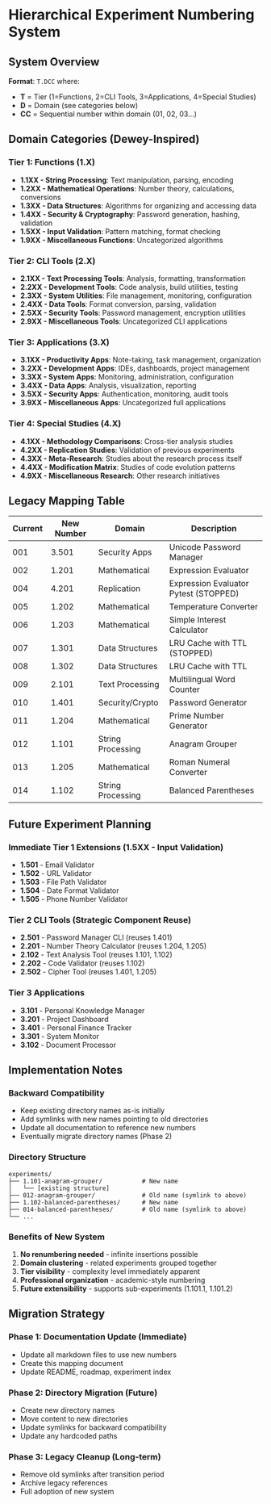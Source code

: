 # Hierarchical Experiment Numbering System

## System Overview

**Format**: `T.DCC` where:
- **T** = Tier (1=Functions, 2=CLI Tools, 3=Applications, 4=Special Studies)
- **D** = Domain (see categories below)
- **CC** = Sequential number within domain (01, 02, 03...)

## Domain Categories (Dewey-Inspired)

### Tier 1: Functions (1.X)
- **1.1XX - String Processing**: Text manipulation, parsing, encoding
- **1.2XX - Mathematical Operations**: Number theory, calculations, conversions
- **1.3XX - Data Structures**: Algorithms for organizing and accessing data
- **1.4XX - Security & Cryptography**: Password generation, hashing, validation
- **1.5XX - Input Validation**: Pattern matching, format checking
- **1.9XX - Miscellaneous Functions**: Uncategorized algorithms

### Tier 2: CLI Tools (2.X)
- **2.1XX - Text Processing Tools**: Analysis, formatting, transformation
- **2.2XX - Development Tools**: Code analysis, build utilities, testing
- **2.3XX - System Utilities**: File management, monitoring, configuration
- **2.4XX - Data Tools**: Format conversion, parsing, validation
- **2.5XX - Security Tools**: Password management, encryption utilities
- **2.9XX - Miscellaneous Tools**: Uncategorized CLI applications

### Tier 3: Applications (3.X)
- **3.1XX - Productivity Apps**: Note-taking, task management, organization
- **3.2XX - Development Apps**: IDEs, dashboards, project management
- **3.3XX - System Apps**: Monitoring, administration, configuration
- **3.4XX - Data Apps**: Analysis, visualization, reporting
- **3.5XX - Security Apps**: Authentication, monitoring, audit tools
- **3.9XX - Miscellaneous Apps**: Uncategorized full applications

### Tier 4: Special Studies (4.X)
- **4.1XX - Methodology Comparisons**: Cross-tier analysis studies
- **4.2XX - Replication Studies**: Validation of previous experiments
- **4.3XX - Meta-Research**: Studies about the research process itself
- **4.4XX - Modification Matrix**: Studies of code evolution patterns
- **4.9XX - Miscellaneous Research**: Other research initiatives

## Legacy Mapping Table

| Current | New Number | Domain | Description |
|---------|------------|---------|-------------|
| 001 | 3.501 | Security Apps | Unicode Password Manager |
| 002 | 1.201 | Mathematical | Expression Evaluator |
| 004 | 4.201 | Replication | Expression Evaluator Pytest (STOPPED) |
| 005 | 1.202 | Mathematical | Temperature Converter |
| 006 | 1.203 | Mathematical | Simple Interest Calculator |
| 007 | 1.301 | Data Structures | LRU Cache with TTL (STOPPED) |
| 008 | 1.302 | Data Structures | LRU Cache with TTL |
| 009 | 2.101 | Text Processing | Multilingual Word Counter |
| 010 | 1.401 | Security/Crypto | Password Generator |
| 011 | 1.204 | Mathematical | Prime Number Generator |
| 012 | 1.101 | String Processing | Anagram Grouper |
| 013 | 1.205 | Mathematical | Roman Numeral Converter |
| 014 | 1.102 | String Processing | Balanced Parentheses |

## Future Experiment Planning

### Immediate Tier 1 Extensions (1.5XX - Input Validation)
- **1.501** - Email Validator
- **1.502** - URL Validator
- **1.503** - File Path Validator
- **1.504** - Date Format Validator
- **1.505** - Phone Number Validator

### Tier 2 CLI Tools (Strategic Component Reuse)
- **2.501** - Password Manager CLI (reuses 1.401)
- **2.201** - Number Theory Calculator (reuses 1.204, 1.205)
- **2.102** - Text Analysis Tool (reuses 1.101, 1.102)
- **2.202** - Code Validator (reuses 1.102)
- **2.502** - Cipher Tool (reuses 1.401, 1.205)

### Tier 3 Applications
- **3.101** - Personal Knowledge Manager
- **3.201** - Project Dashboard
- **3.401** - Personal Finance Tracker
- **3.301** - System Monitor
- **3.102** - Document Processor

## Implementation Notes

### Backward Compatibility
- Keep existing directory names as-is initially
- Add symlinks with new names pointing to old directories
- Update all documentation to reference new numbers
- Eventually migrate directory names (Phase 2)

### Directory Structure
```
experiments/
├── 1.101-anagram-grouper/           # New name
│   └── [existing structure]
├── 012-anagram-grouper/             # Old name (symlink to above)
├── 1.102-balanced-parentheses/      # New name
├── 014-balanced-parentheses/        # Old name (symlink to above)
└── ...
```

### Benefits of New System
1. **No renumbering needed** - infinite insertions possible
2. **Domain clustering** - related experiments grouped together
3. **Tier visibility** - complexity level immediately apparent
4. **Professional organization** - academic-style numbering
5. **Future extensibility** - supports sub-experiments (1.101.1, 1.101.2)

## Migration Strategy

### Phase 1: Documentation Update (Immediate)
- Update all markdown files to use new numbers
- Create this mapping document
- Update README, roadmap, experiment index

### Phase 2: Directory Migration (Future)
- Create new directory names
- Move content to new directories
- Update symlinks for backward compatibility
- Update any hardcoded paths

### Phase 3: Legacy Cleanup (Long-term)
- Remove old symlinks after transition period
- Archive legacy references
- Full adoption of new system